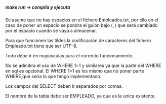##### make run -> compila y ejecuta


Se asume que no hay espacios en el fichero Empleados.txt,
por ello en el caso de poner un espacio se pondra el guión bajo (_) 
que será cambiado por el espacio cuando se vaya a almacenar.

Para que funcionen las tildes la codificación de caracteres del fichero 
Empleado.txt tiene que ser UTF-8.

Todo debe ir en mayusculas para el correcto funcionamiento.

No se admitira el uso de WHERE 1=1 y similares ya que la parte del WHERE en sql es opcional. 
El WHERE 1=1 es los mismo que no poner parte WHERE,que seria lo que tengo implementado.

Los campos del SELECT deben ir separados por comas.

El nombre de la tabla debe ser EMPLEADO, ya que es la unica existente.
